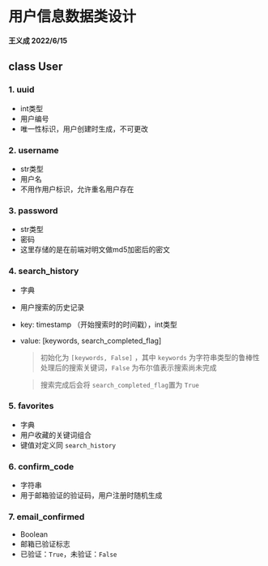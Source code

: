 # 用户信息数据类设计

**王义成 2022/6/15**

## class User

### 1. uuid

* int类型
* 用户编号
* 唯一性标识，用户创建时生成，不可更改

### 2. username

* str类型
* 用户名
* 不用作用户标识，允许重名用户存在

### 3. password

* str类型
* 密码
* 这里存储的是在前端对明文做md5加密后的密文

### 4. search_history

* 字典
* 用户搜索的历史记录
* key: timestamp （开始搜索时的时间戳），int类型
* value: [keywords, search_completed_flag]

    > 初始化为 ```[keywords, False]``` ，其中 ```keywords``` 为字符串类型的鲁棒性处理后的搜索关键词，```False``` 为布尔值表示搜索尚未完成
    
    > 搜索完成后会将 ```search_completed_flag```置为 ```True```

### 5. favorites

* 字典
* 用户收藏的关键词组合
* 键值对定义同 ```search_history```

### 6. confirm_code

* 字符串
* 用于邮箱验证的验证码，用户注册时随机生成

### 7. email_confirmed

* Boolean
* 邮箱已验证标志
* 已验证：```True```，未验证：```False```

